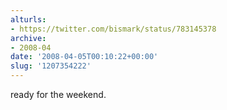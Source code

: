 ```yaml
---
alturls:
- https://twitter.com/bismark/status/783145378
archive:
- 2008-04
date: '2008-04-05T00:10:22+00:00'
slug: '1207354222'
---
```


ready for the weekend.

